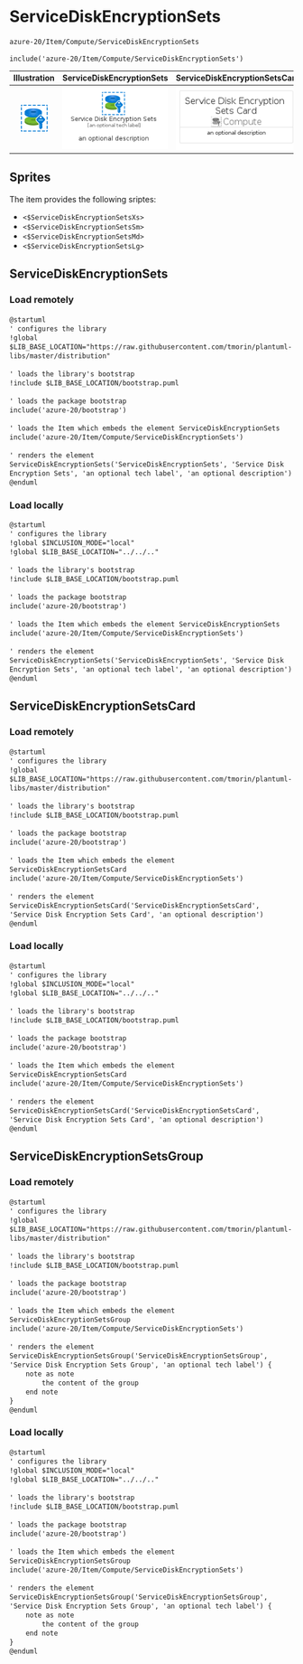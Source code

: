 # ServiceDiskEncryptionSets


```text
azure-20/Item/Compute/ServiceDiskEncryptionSets
```

```text
include('azure-20/Item/Compute/ServiceDiskEncryptionSets')
```



| Illustration | ServiceDiskEncryptionSets | ServiceDiskEncryptionSetsCard | ServiceDiskEncryptionSetsGroup |
| :---: | :---: | :---: | :---: |
| ![illustration for Illustration](../../../azure-20/Item/Compute/ServiceDiskEncryptionSets.png) | ![illustration for ServiceDiskEncryptionSets](../../../azure-20/Item/Compute/ServiceDiskEncryptionSets.Local.png) | ![illustration for ServiceDiskEncryptionSetsCard](../../../azure-20/Item/Compute/ServiceDiskEncryptionSetsCard.Local.png) | ![illustration for ServiceDiskEncryptionSetsGroup](../../../azure-20/Item/Compute/ServiceDiskEncryptionSetsGroup.Local.png) |



## Sprites
The item provides the following sriptes:

- `<$ServiceDiskEncryptionSetsXs>`
- `<$ServiceDiskEncryptionSetsSm>`
- `<$ServiceDiskEncryptionSetsMd>`
- `<$ServiceDiskEncryptionSetsLg>`





## ServiceDiskEncryptionSets

### Load remotely
```plantuml
@startuml
' configures the library
!global $LIB_BASE_LOCATION="https://raw.githubusercontent.com/tmorin/plantuml-libs/master/distribution"

' loads the library's bootstrap
!include $LIB_BASE_LOCATION/bootstrap.puml

' loads the package bootstrap
include('azure-20/bootstrap')

' loads the Item which embeds the element ServiceDiskEncryptionSets
include('azure-20/Item/Compute/ServiceDiskEncryptionSets')

' renders the element
ServiceDiskEncryptionSets('ServiceDiskEncryptionSets', 'Service Disk Encryption Sets', 'an optional tech label', 'an optional description')
@enduml
```

### Load locally
```plantuml
@startuml
' configures the library
!global $INCLUSION_MODE="local"
!global $LIB_BASE_LOCATION="../../.."

' loads the library's bootstrap
!include $LIB_BASE_LOCATION/bootstrap.puml

' loads the package bootstrap
include('azure-20/bootstrap')

' loads the Item which embeds the element ServiceDiskEncryptionSets
include('azure-20/Item/Compute/ServiceDiskEncryptionSets')

' renders the element
ServiceDiskEncryptionSets('ServiceDiskEncryptionSets', 'Service Disk Encryption Sets', 'an optional tech label', 'an optional description')
@enduml
```

## ServiceDiskEncryptionSetsCard

### Load remotely
```plantuml
@startuml
' configures the library
!global $LIB_BASE_LOCATION="https://raw.githubusercontent.com/tmorin/plantuml-libs/master/distribution"

' loads the library's bootstrap
!include $LIB_BASE_LOCATION/bootstrap.puml

' loads the package bootstrap
include('azure-20/bootstrap')

' loads the Item which embeds the element ServiceDiskEncryptionSetsCard
include('azure-20/Item/Compute/ServiceDiskEncryptionSets')

' renders the element
ServiceDiskEncryptionSetsCard('ServiceDiskEncryptionSetsCard', 'Service Disk Encryption Sets Card', 'an optional description')
@enduml
```

### Load locally
```plantuml
@startuml
' configures the library
!global $INCLUSION_MODE="local"
!global $LIB_BASE_LOCATION="../../.."

' loads the library's bootstrap
!include $LIB_BASE_LOCATION/bootstrap.puml

' loads the package bootstrap
include('azure-20/bootstrap')

' loads the Item which embeds the element ServiceDiskEncryptionSetsCard
include('azure-20/Item/Compute/ServiceDiskEncryptionSets')

' renders the element
ServiceDiskEncryptionSetsCard('ServiceDiskEncryptionSetsCard', 'Service Disk Encryption Sets Card', 'an optional description')
@enduml
```

## ServiceDiskEncryptionSetsGroup

### Load remotely
```plantuml
@startuml
' configures the library
!global $LIB_BASE_LOCATION="https://raw.githubusercontent.com/tmorin/plantuml-libs/master/distribution"

' loads the library's bootstrap
!include $LIB_BASE_LOCATION/bootstrap.puml

' loads the package bootstrap
include('azure-20/bootstrap')

' loads the Item which embeds the element ServiceDiskEncryptionSetsGroup
include('azure-20/Item/Compute/ServiceDiskEncryptionSets')

' renders the element
ServiceDiskEncryptionSetsGroup('ServiceDiskEncryptionSetsGroup', 'Service Disk Encryption Sets Group', 'an optional tech label') {
    note as note
        the content of the group
    end note
}
@enduml
```

### Load locally
```plantuml
@startuml
' configures the library
!global $INCLUSION_MODE="local"
!global $LIB_BASE_LOCATION="../../.."

' loads the library's bootstrap
!include $LIB_BASE_LOCATION/bootstrap.puml

' loads the package bootstrap
include('azure-20/bootstrap')

' loads the Item which embeds the element ServiceDiskEncryptionSetsGroup
include('azure-20/Item/Compute/ServiceDiskEncryptionSets')

' renders the element
ServiceDiskEncryptionSetsGroup('ServiceDiskEncryptionSetsGroup', 'Service Disk Encryption Sets Group', 'an optional tech label') {
    note as note
        the content of the group
    end note
}
@enduml
```

